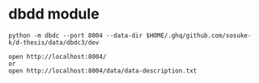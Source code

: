 # dbdd module

```
python -m dbdc --port 8004 --data-dir $HOME/.ghq/github.com/sosuke-k/d-thesis/data/dbdc3/dev
```

```
open http://localhost:8004/
or
open http://localhost:8004/data/data-description.txt
```
